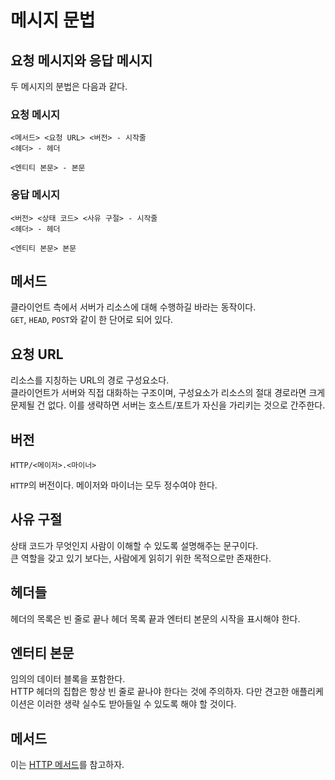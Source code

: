 # 메시지 문법

## 요청 메시지와 응답 메시지

두 메시지의 분법은 다음과 같다.

### 요청 메시지

```
<메서드> <요청 URL> <버전> - 시작줄
<헤더> - 헤더

<엔티티 본문> - 본문
```

### 응답 메시지

```
<버전> <상태 코드> <사유 구절> - 시작줄
<헤더> - 헤더

<엔티티 본문> 본문
```

## 메서드

클라이언트 측에서 서버가 리소스에 대해 수행하길 바라는 동작이다.  
`GET`, `HEAD`, `POST`와 같이 한 단어로 되어 있다.  

## 요청 URL

리소스를 지칭하는 URL의 경로 구성요소다.  
클라이언트가 서버와 직접 대화하는 구조이며, 구성요소가 리소스의 절대 경로라면 크게 문제될 건 없다.
이를 생략하면 서버는 호스트/포트가 자신을 가리키는 것으로 간주한다.

## 버전

```
HTTP/<메이저>.<마이너>
```
`HTTP`의 버전이다.
메이저와 마이너는 모두 정수여야 한다.

## 사유 구절

상태 코드가 무엇인지 사람이 이해할 수 있도록 설명해주는 문구이다.  
큰 역할을 갖고 있기 보다는, 사람에게 읽히기 위한 목적으로만 존재한다.

## 헤더들

헤더의 목록은 빈 줄로 끝나 헤더 목록 끝과 엔터티 본문의 시작을 표시해야 한다.

## 엔터티 본문

임의의 데이터 블록을 포함한다.  
HTTP 헤더의 집합은 항상 빈 줄로 끝나야 한다는 것에 주의하자.
다만 견고한 애플리케이션은 이러한 생략 실수도 받아들일 수 있도록 해야 할 것이다.

## 메서드

이는 [HTTP 메서드](./HTTP%20%EB%A9%94%EC%84%9C%EB%93%9C/README.md)를 참고하자.
